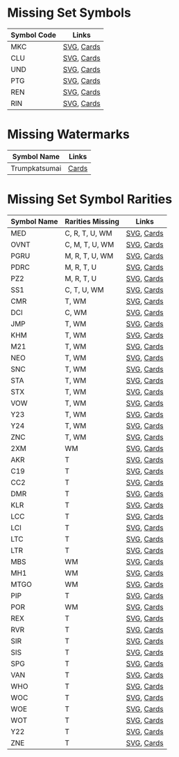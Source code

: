 # Missing Set Symbols
| Symbol Code | Links                                                                                 |
|-------------|---------------------------------------------------------------------------------------|
| MKC         | [SVG](https://svgs.scryfall.io/sets/mkc.svg), [Cards](https://scryfall.com/sets/mkc)  |
| CLU         | [SVG](https://svgs.scryfall.io/sets/clu.svg), [Cards](https://scryfall.com/sets/clu)  |
| UND         | [SVG](https://svgs.scryfall.io/sets/und.svg), [Cards](https://scryfall.com/sets/tund) |
| PTG         | [SVG](https://svgs.scryfall.io/sets/ptg.svg), [Cards](https://scryfall.com/sets/ptg)  |
| REN         | [SVG](https://svgs.scryfall.io/sets/ren.svg), [Cards](https://scryfall.com/sets/ren)  |
| RIN         | [SVG](https://svgs.scryfall.io/sets/rin.svg), [Cards](https://scryfall.com/sets/rin)  |

# Missing Watermarks
| Symbol Name   | Links                                                          |
|---------------|----------------------------------------------------------------|
| Trumpkatsumai | [Cards](https://scryfall.com/search?q=watermark:trumpkatsumai) |

# Missing Set Symbol Rarities
| Symbol Name | Rarities Missing | Links                                                                                 |
|-------------|------------------|---------------------------------------------------------------------------------------|
| MED         | C, R, T, U, WM   | [SVG](https://svgs.scryfall.io/sets/med.svg), [Cards](https://scryfall.com/sets/rin)  |
| OVNT        | C, M, T, U, WM   | [SVG](https://svgs.scryfall.io/sets/ovnt.svg), [Cards](https://scryfall.com/sets/rin) |
| PGRU        | M, R, T, U, WM   | [SVG](https://svgs.scryfall.io/sets/pgru.svg), [Cards](https://scryfall.com/sets/rin) |
| PDRC        | M, R, T, U       | [SVG](https://svgs.scryfall.io/sets/pdrc.svg), [Cards](https://scryfall.com/sets/rin) |
| PZ2         | M, R, T, U       | [SVG](https://svgs.scryfall.io/sets/pz2.svg), [Cards](https://scryfall.com/sets/rin)  |
| SS1         | C, T, U, WM      | [SVG](https://svgs.scryfall.io/sets/ss1.svg), [Cards](https://scryfall.com/sets/rin)  |
| CMR         | T, WM            | [SVG](https://svgs.scryfall.io/sets/cmr.svg), [Cards](https://scryfall.com/sets/rin)  |
| DCI         | C, WM            | [SVG](https://svgs.scryfall.io/sets/dci.svg), [Cards](https://scryfall.com/sets/rin)  |
| JMP         | T, WM            | [SVG](https://svgs.scryfall.io/sets/jmp.svg), [Cards](https://scryfall.com/sets/rin)  |
| KHM         | T, WM            | [SVG](https://svgs.scryfall.io/sets/khm.svg), [Cards](https://scryfall.com/sets/rin)  |
| M21         | T, WM            | [SVG](https://svgs.scryfall.io/sets/m21.svg), [Cards](https://scryfall.com/sets/rin)  |
| NEO         | T, WM            | [SVG](https://svgs.scryfall.io/sets/neo.svg), [Cards](https://scryfall.com/sets/rin)  |
| SNC         | T, WM            | [SVG](https://svgs.scryfall.io/sets/snc.svg), [Cards](https://scryfall.com/sets/rin)  |
| STA         | T, WM            | [SVG](https://svgs.scryfall.io/sets/sta.svg), [Cards](https://scryfall.com/sets/rin)  |
| STX         | T, WM            | [SVG](https://svgs.scryfall.io/sets/stx.svg), [Cards](https://scryfall.com/sets/rin)  |
| VOW         | T, WM            | [SVG](https://svgs.scryfall.io/sets/vow.svg), [Cards](https://scryfall.com/sets/rin)  |
| Y23         | T, WM            | [SVG](https://svgs.scryfall.io/sets/y23.svg), [Cards](https://scryfall.com/sets/rin)  |
| Y24         | T, WM            | [SVG](https://svgs.scryfall.io/sets/y24.svg), [Cards](https://scryfall.com/sets/rin)  |
| ZNC         | T, WM            | [SVG](https://svgs.scryfall.io/sets/znc.svg), [Cards](https://scryfall.com/sets/rin)  |
| 2XM         | WM               | [SVG](https://svgs.scryfall.io/sets/2xm.svg), [Cards](https://scryfall.com/sets/rin)  |
| AKR         | T                | [SVG](https://svgs.scryfall.io/sets/akr.svg), [Cards](https://scryfall.com/sets/rin)  |
| C19         | T                | [SVG](https://svgs.scryfall.io/sets/c19.svg), [Cards](https://scryfall.com/sets/rin)  |
| CC2         | T                | [SVG](https://svgs.scryfall.io/sets/cc2.svg), [Cards](https://scryfall.com/sets/rin)  |
| DMR         | T                | [SVG](https://svgs.scryfall.io/sets/dmr.svg), [Cards](https://scryfall.com/sets/rin)  |
| KLR         | T                | [SVG](https://svgs.scryfall.io/sets/klr.svg), [Cards](https://scryfall.com/sets/rin)  |
| LCC         | T                | [SVG](https://svgs.scryfall.io/sets/lcc.svg), [Cards](https://scryfall.com/sets/rin)  |
| LCI         | T                | [SVG](https://svgs.scryfall.io/sets/lci.svg), [Cards](https://scryfall.com/sets/rin)  |
| LTC         | T                | [SVG](https://svgs.scryfall.io/sets/ltc.svg), [Cards](https://scryfall.com/sets/rin)  |
| LTR         | T                | [SVG](https://svgs.scryfall.io/sets/ltr.svg), [Cards](https://scryfall.com/sets/rin)  |
| MBS         | WM               | [SVG](https://svgs.scryfall.io/sets/mbs.svg), [Cards](https://scryfall.com/sets/rin)  |
| MH1         | WM               | [SVG](https://svgs.scryfall.io/sets/mh1.svg), [Cards](https://scryfall.com/sets/rin)  |
| MTGO        | WM               | [SVG](https://svgs.scryfall.io/sets/mtgo.svg), [Cards](https://scryfall.com/sets/rin) |
| PIP         | T                | [SVG](https://svgs.scryfall.io/sets/pip.svg), [Cards](https://scryfall.com/sets/rin)  |
| POR         | WM               | [SVG](https://svgs.scryfall.io/sets/por.svg), [Cards](https://scryfall.com/sets/rin)  |
| REX         | T                | [SVG](https://svgs.scryfall.io/sets/rex.svg), [Cards](https://scryfall.com/sets/rin)  |
| RVR         | T                | [SVG](https://svgs.scryfall.io/sets/rvr.svg), [Cards](https://scryfall.com/sets/rin)  |
| SIR         | T                | [SVG](https://svgs.scryfall.io/sets/sir.svg), [Cards](https://scryfall.com/sets/rin)  |
| SIS         | T                | [SVG](https://svgs.scryfall.io/sets/sis.svg), [Cards](https://scryfall.com/sets/rin)  |
| SPG         | T                | [SVG](https://svgs.scryfall.io/sets/spg.svg), [Cards](https://scryfall.com/sets/rin)  |
| VAN         | T                | [SVG](https://svgs.scryfall.io/sets/van.svg), [Cards](https://scryfall.com/sets/rin)  |
| WHO         | T                | [SVG](https://svgs.scryfall.io/sets/who.svg), [Cards](https://scryfall.com/sets/rin)  |
| WOC         | T                | [SVG](https://svgs.scryfall.io/sets/woc.svg), [Cards](https://scryfall.com/sets/rin)  |
| WOE         | T                | [SVG](https://svgs.scryfall.io/sets/woe.svg), [Cards](https://scryfall.com/sets/rin)  |
| WOT         | T                | [SVG](https://svgs.scryfall.io/sets/wot.svg), [Cards](https://scryfall.com/sets/rin)  |
| Y22         | T                | [SVG](https://svgs.scryfall.io/sets/y22.svg), [Cards](https://scryfall.com/sets/rin)  |
| ZNE         | T                | [SVG](https://svgs.scryfall.io/sets/zne.svg), [Cards](https://scryfall.com/sets/rin)  |
